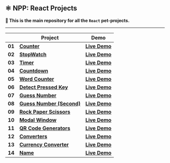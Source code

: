 ## ⚛️ NPP: React Projects

**👋 This is the main repository for all the `React` pet-projects.**

----

|        | **Project**                                                                                                                 | **Demo**                                                                                              |
|--------|-----------------------------------------------------------------------------------------------------------------------------|-------------------------------------------------------------------------------------------------------|
| **01** | [**Counter**](https://github.com/nagoev-alim/npp-react-projects/tree/master/projects/01-counter/src)                        | [**Live Demo**](https://npp-react-projects.vercel.app/projects/01-counter/dist/index.html)            |
| **02** | [**StopWatch**](https://github.com/nagoev-alim/npp-react-projects/tree/master/projects/02-stopwatch/src)                    | [**Live Demo**](https://npp-react-projects.vercel.app/projects/02-stopwatch/dist/index.html)          |
| **03** | [**Timer**](https://github.com/nagoev-alim/npp-react-projects/tree/master/projects/03-timer/src)                            | [**Live Demo**](https://npp-react-projects.vercel.app/projects/03-timer/dist/index.html)              |
| **04** | [**Countdown**](https://github.com/nagoev-alim/npp-react-projects/tree/master/projects/04-countdown/src)                    | [**Live Demo**](https://npp-react-projects.vercel.app/projects/04-countdown/dist/index.html)          |
| **05** | [**Word Counter**](https://github.com/nagoev-alim/npp-react-projects/tree/master/projects/05-word-counter/src)              | [**Live Demo**](https://npp-react-projects.vercel.app/projects/05-word-counter/dist/index.html)       |
| **06** | [**Detect Pressed Key**](https://github.com/nagoev-alim/npp-react-projects/tree/master/projects/06-detect-pressed-key/src)  | [**Live Demo**](https://npp-react-projects.vercel.app/projects/06-detect-pressed-key/dist/index.html) |
| **07** | [**Guess Number**](https://github.com/nagoev-alim/npp-react-projects/tree/master/projects/07-guess-number/src)              | [**Live Demo**](https://npp-react-projects.vercel.app/projects/07-guess-number/dist/index.html)       |
| **08** | [**Guess Number (Second)**](https://github.com/nagoev-alim/npp-react-projects/tree/master/projects/08-guess-number/src)     | [**Live Demo**](https://npp-react-projects.vercel.app/projects/08-guess-number/dist/index.html)       |
| **09** | [**Rock Paper Scissors**](https://github.com/nagoev-alim/npp-react-projects/tree/master/projects/09-rock-paper-scissor/src) | [**Live Demo**](https://npp-react-projects.vercel.app/projects/09-rock-paper-scissor/dist/index.html) |
| **10** | [**Modal Window**](https://github.com/nagoev-alim/npp-react-projects/tree/master/projects/10-modal-window/src)              | [**Live Demo**](https://npp-react-projects.vercel.app/projects/10-modal-window/dist/index.html)       |
| **11** | [**QR Code Generators**](https://github.com/nagoev-alim/npp-react-projects/tree/master/projects/11-qr-code-generators/src)  | [**Live Demo**](https://npp-react-projects.vercel.app/projects/11-qr-code-generators/dist/index.html) |
| **12** | [**Converters**](https://github.com/nagoev-alim/npp-react-projects/tree/master/projects/12-converters/src)                  | [**Live Demo**](https://npp-react-projects.vercel.app/projects/12-converters/dist/index.html)         |
| **13** | [**Currency Converter**](https://github.com/nagoev-alim/npp-react-projects/tree/master/projects/13-currency-converter/src)  | [**Live Demo**](https://npp-react-projects.vercel.app/projects/13-currency-converter/dist/index.html) |
| **14** | [**Name**](https://github.com/nagoev-alim/npp-react-projects/tree/master/projects/)                                         | [**Live Demo**](https://npp-react-projects.vercel.app/projects/name/dist/index.html)                  |

